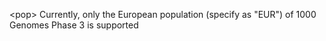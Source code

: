 \<pop\>  Currently, only the European population (specify as "EUR") of 1000 Genomes Phase 3 is supported
